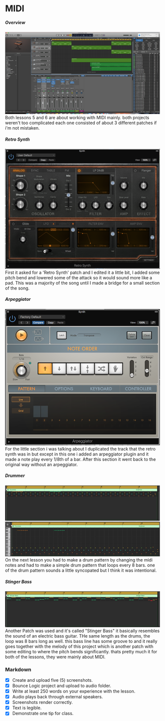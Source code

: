 # MIDI

##### Overview
![overview](/Images/z7.png)
Both lessons 5 and 6 are about working with MIDI mainly. both projects weren't too complicated each one consisted of about 3 different patches if i'm not mistaken.


##### Retro Synth
![overview](/Images/z1.png)
First it asked for a 'Retro Synth' patch and I edited it a little bit, I added some pitch bend and lowered some of the attack so it would sound more like a pad. This was a majority of the song until I made a bridge for a small section of the song.


##### Arpeggiator
![overview](/Images/z2.png)
For the little section i was talking about I duplicated the track that the retro synth was in but except in this one i added an arpeggiator plugin and it made a note play every 1/8th of a bar. After this section it went back to the original way without an arpeggiator.

##### Drummer
![overview](/Images/z4.png)
![overview](/Images/z6.png)
On the next lesson you had to make a drum pattern by changing the midi notes and had to make a simple drum pattern that loops every 8 bars. one of the drum pattern sounds a little syncopated but I think it was intentional.

##### Stinger Bass
![overview](/Images/z5.png)
Another Patch was used and it's called "Stinger Bass" it basically resembles the sound of an electric bass guitar. THe same length as the drums, the loop was 8 bars long as well. this bass line has some groove to and it really goes together with the melody of this project which is another patch with some editing to where the pitch bends significantly. thats pretty much it for both of the lessons, they were mainly about MIDI.










### Markdown
- [x] Create and upload five (5) screenshots.
- [x] Bounce Logic project and upload to audio folder.
- [x] Write at least 250 words on your experience with the lesson.
- [x] Audio plays back through external speakers.
- [x] Screenshots render correctly.
- [x] Text is legible.
- [x] Demonstrate one tip for class.
